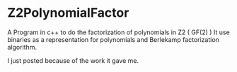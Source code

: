 # Z2PolynomialFactor
A Program in c++ to do the factorization of polynomials in Z2 ( GF(2) )
It use binaries as a representation for polynomials and Berlekamp factorization algorithm.

I just posted because of the work it gave me.
